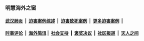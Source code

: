 
### 明慧海外之窗

####  [武汉肺炎](indexes/365.md?t=06132301) &nbsp;|&nbsp;  [迫害案例综述](indexes/328.md?t=06132301) &nbsp;|&nbsp; [迫害致死案例](indexes/277.md?t=06132301)  &nbsp;|&nbsp; [更多迫害案例](indexes/81.md?t=06132301)  &nbsp;|&nbsp; 
####  [时事评论](indexes/19.md?t=06132301) &nbsp;|&nbsp; [海外简讯](indexes/245.md?t=06132301)&nbsp;|&nbsp;  [社会支持](indexes/140.md?t=06132301) &nbsp;|&nbsp; [褒奖决议](indexes/282.md?t=06132301) &nbsp;|&nbsp; [社区报道](indexes/91.md?t=06132301)  &nbsp;|&nbsp; [天人之间](indexes/78.md?t=06132301) 

